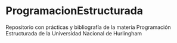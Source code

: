 # ProgramacionEstructurada
Repositorio con prácticas y bibliografía de la materia Programación Estructurada de la Universidad Nacional de Hurlingham
